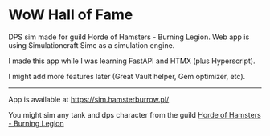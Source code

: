 WoW Hall of Fame
============

DPS sim made for guild Horde of Hamsters - Burning Legion. Web app is using Simulationcraft Simc as a simulation engine.

I made this app while I was learning FastAPI and HTMX (plus Hyperscript).

I might add more features later (Great Vault helper, Gem optimizer, etc).

---

App is available at https://sim.hamsterburrow.pl/

You might sim any tank and dps character from the guild [Horde of Hamsters - Burning Legion](https://raider.io/guilds/eu/burning-legion/Horde%20of%20Hamsters/roster#mode=all#mode=all)
